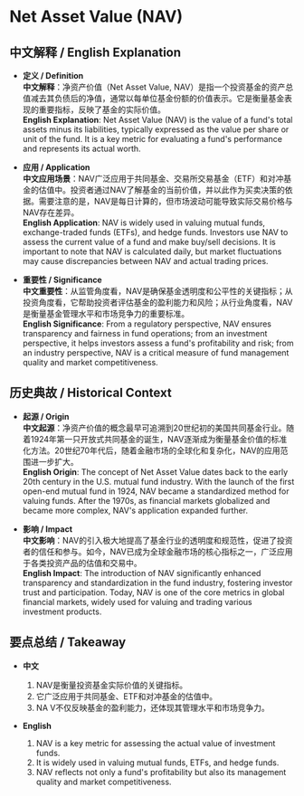# Net Asset Value (NAV)

## 中文解释 / English Explanation

* **定义 / Definition**  
  **中文解释**：净资产价值（Net Asset Value, NAV）是指一个投资基金的资产总值减去其负债后的净值，通常以每单位基金份额的价值表示。它是衡量基金表现的重要指标，反映了基金的实际价值。  
  **English Explanation**: Net Asset Value (NAV) is the value of a fund's total assets minus its liabilities, typically expressed as the value per share or unit of the fund. It is a key metric for evaluating a fund's performance and represents its actual worth.

* **应用 / Application**  
  **中文应用场景**：NAV广泛应用于共同基金、交易所交易基金（ETF）和对冲基金的估值中。投资者通过NAV了解基金的当前价值，并以此作为买卖决策的依据。需要注意的是，NAV是每日计算的，但市场波动可能导致实际交易价格与NAV存在差异。  
  **English Application**: NAV is widely used in valuing mutual funds, exchange-traded funds (ETFs), and hedge funds. Investors use NAV to assess the current value of a fund and make buy/sell decisions. It is important to note that NAV is calculated daily, but market fluctuations may cause discrepancies between NAV and actual trading prices.

* **重要性 / Significance**  
  **中文重要性**：从监管角度看，NAV是确保基金透明度和公平性的关键指标；从投资角度看，它帮助投资者评估基金的盈利能力和风险；从行业角度看，NAV是衡量基金管理水平和市场竞争力的重要标准。  
  **English Significance**: From a regulatory perspective, NAV ensures transparency and fairness in fund operations; from an investment perspective, it helps investors assess a fund's profitability and risk; from an industry perspective, NAV is a critical measure of fund management quality and market competitiveness.

## 历史典故 / Historical Context

* **起源 / Origin**  
  **中文起源**：净资产价值的概念最早可追溯到20世纪初的美国共同基金行业。随着1924年第一只开放式共同基金的诞生，NAV逐渐成为衡量基金价值的标准化方法。20世纪70年代后，随着金融市场的全球化和复杂化，NAV的应用范围进一步扩大。  
  **English Origin**: The concept of Net Asset Value dates back to the early 20th century in the U.S. mutual fund industry. With the launch of the first open-end mutual fund in 1924, NAV became a standardized method for valuing funds. After the 1970s, as financial markets globalized and became more complex, NAV's application expanded further.

* **影响 / Impact**  
  **中文影响**：NAV的引入极大地提高了基金行业的透明度和规范性，促进了投资者的信任和参与。如今，NAV已成为全球金融市场的核心指标之一，广泛应用于各类投资产品的估值和交易中。  
  **English Impact**: The introduction of NAV significantly enhanced transparency and standardization in the fund industry, fostering investor trust and participation. Today, NAV is one of the core metrics in global financial markets, widely used for valuing and trading various investment products.

## 要点总结 / Takeaway

* **中文**  
  1. NAV是衡量投资基金实际价值的关键指标。  
  2. 它广泛应用于共同基金、ETF和对冲基金的估值中。  
  3. NA V不仅反映基金的盈利能力，还体现其管理水平和市场竞争力。

* **English**  
  1. NAV is a key metric for assessing the actual value of investment funds.  
  2. It is widely used in valuing mutual funds, ETFs, and hedge funds.  
  3. NAV reflects not only a fund's profitability but also its management quality and market competitiveness.